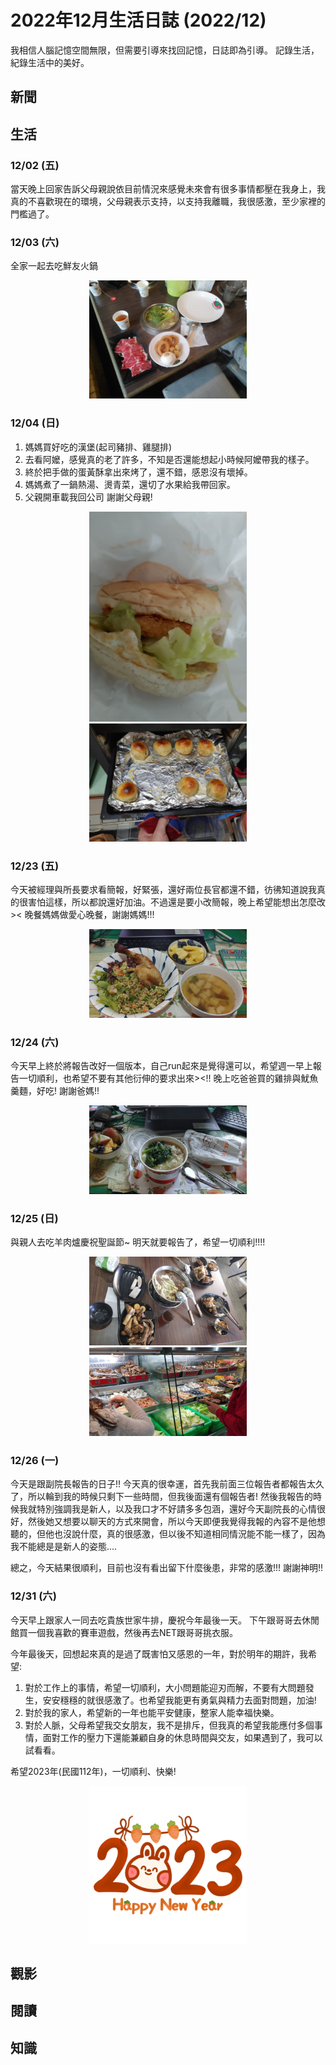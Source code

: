 # 2022年12月生活日誌 (2022/12)


我相信人腦記憶空間無限，但需要引導來找回記憶，日誌即為引導。
記錄生活，紀錄生活中的美好。

<!--more-->
## 新聞

## 生活
### 12/02 (五)
當天晚上回家告訴父母親說依目前情況來感覺未來會有很多事情都壓在我身上，我真的不喜歡現在的環境，父母親表示支持，以支持我離職，我很感激，至少家裡的門檻過了。

### 12/03 (六)
全家一起去吃鮮友火鍋
<div style="text-align: center">
    <img src="/images/日常與紀錄/12月生活紀錄/20221203_鮮友火鍋.jpg" width="50%"/>
</div>

### 12/04 (日)
1. 媽媽買好吃的漢堡(起司豬排、雞腿排)
2. 去看阿嬤，感覺真的老了許多，不知是否還能想起小時候阿嬤帶我的樣子。
3. 終於把手做的蛋黃酥拿出來烤了，還不錯，感恩沒有壞掉。
4. 媽媽煮了一鍋熱湯、燙青菜，還切了水果給我帶回家。
5. 父親開車載我回公司
謝謝父母親!
<div style="text-align: center">
    <img src="/images/日常與紀錄/12月生活紀錄/20221204_好吃的漢堡.jpg" width="50%"/>
</div>
<div style="text-align: center">
    <img src="/images/日常與紀錄/12月生活紀錄/20221204_手做的蛋黃酥.jpg" width="50%"/>
</div>

### 12/23 (五)
今天被經理與所長要求看簡報，好緊張，還好兩位長官都還不錯，彷彿知道說我真的很害怕這樣，所以都說還好加油。不過還是要小改簡報，晚上希望能想出怎麼改><
晚餐媽媽做愛心晚餐，謝謝媽媽!!!
<div style="text-align: center">
    <img src="/images/日常與紀錄/12月生活紀錄/20221223_媽媽的愛心晚餐.jpg" width="50%"/>
</div>

### 12/24 (六)
今天早上終於將報告改好一個版本，自己run起來是覺得還可以，希望週一早上報告一切順利，也希望不要有其他衍伸的要求出來><!! 
晚上吃爸爸買的雞排與魷魚羹麵，好吃! 謝謝爸媽!!
<div style="text-align: center">
    <img src="/images/日常與紀錄/12月生活紀錄/20221224_好吃的魷魚羹麵與雞排.jpg" width="50%"/>
</div>

### 12/25 (日)
與親人去吃羊肉爐慶祝聖誕節~
明天就要報告了，希望一切順利!!!!
<div style="text-align: center">
    <img src="/images/日常與紀錄/12月生活紀錄/20221225_親人聚餐-羊肉爐5.jpg" width="50%"/>
</div>
<div style="text-align: center">
    <img src="/images/日常與紀錄/12月生活紀錄/20221225_親人聚餐-羊肉爐3.jpg" width="50%"/>
</div>

### 12/26 (一)
今天是跟副院長報告的日子!! 今天真的很幸運，首先我前面三位報告者都報告太久了，所以輪到我的時候只剩下一些時間，但我後面還有個報告者! 然後我報告的時候我就特別強調我是新人，以及我口才不好請多多包涵，還好今天副院長的心情很好，然後她又想要以聊天的方式來開會，所以今天即便我覺得我報的內容不是他想聽的，但他也沒說什麼，真的很感激，但以後不知道相同情況能不能一樣了，因為我不能總是是新人的姿態....

總之，今天結果很順利，目前也沒有看出留下什麼後患，非常的感激!!! 謝謝神明!!

### 12/31 (六)
今天早上跟家人一同去吃貴族世家牛排，慶祝今年最後一天。
下午跟哥哥去休閒館買一個我喜歡的賽車遊戲，然後再去NET跟哥哥挑衣服。

今年最後天，回想起來真的是過了既害怕又感恩的一年，對於明年的期許，我希望:
1. 對於工作上的事情，希望一切順利，大小問題能迎刃而解，不要有大問題發生，安安穩穩的就很感激了。也希望我能更有勇氣與精力去面對問題，加油!
2. 對於我的家人，希望新的一年也能平安健康，整家人能幸福快樂。
3. 對於人脈，父母希望我交女朋友，我不是排斥，但我真的希望我能應付多個事情，面對工作的壓力下還能兼顧自身的休息時間與交友，如果遇到了，我可以試看看。

希望2023年(民國112年)，一切順利、快樂! 
<div style="text-align: center">
    <img src="/images/日常與紀錄/12月生活紀錄/2023-happy-new-year.png" width="50%"/>
</div>

## 觀影

## 閱讀

## 知識

